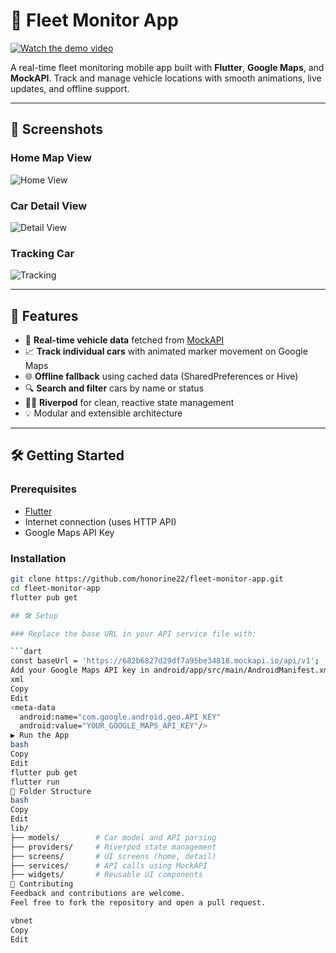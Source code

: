 # 🚗 Fleet Monitor App

[![Watch the demo video](https://img.youtube.com/vi/F1fXBSJOuNk/hqdefault.jpg)](https://youtu.be/F1fXBSJOuNk)

A real-time fleet monitoring mobile app built with **Flutter**, **Google Maps**, and **MockAPI**. Track and manage vehicle locations with smooth animations, live updates, and offline support.

---

## 📸 Screenshots

### Home Map View  
![Home View](WhatsApp%20Video%202025-05-22%20at%2000.41.36_4aa82dab-0.jpg)

### Car Detail View  
![Detail View](WhatsApp%20Video%202025-05-22%20at%2000.41.36_4aa82dab-1.jpg)

### Tracking Car  
![Tracking](WhatsApp%20Video%202025-05-22%20at%2000.41.36_4aa82dab-2.jpg)

---

## 🚀 Features

- 📍 **Real-time vehicle data** fetched from [MockAPI](https://mockapi.io)
- 📈 **Track individual cars** with animated marker movement on Google Maps
- 🌐 **Offline fallback** using cached data (SharedPreferences or Hive)
- 🔍 **Search and filter** cars by name or status
- 🧑‍💻 **Riverpod** for clean, reactive state management
- 💡 Modular and extensible architecture

---

## 🛠️ Getting Started

### Prerequisites

- [Flutter](https://flutter.dev/docs/get-started/install)
- Internet connection (uses HTTP API)
- Google Maps API Key

### Installation

```bash
git clone https://github.com/honorine22/fleet-monitor-app.git
cd fleet-monitor-app
flutter pub get

## 🛠️ Setup

### Replace the base URL in your API service file with:

```dart
const baseUrl = 'https://682b6827d29df7a95be34818.mockapi.io/api/v1';
Add your Google Maps API key in android/app/src/main/AndroidManifest.xml:
xml
Copy
Edit
<meta-data
  android:name="com.google.android.geo.API_KEY"
  android:value="YOUR_GOOGLE_MAPS_API_KEY"/>
▶️ Run the App
bash
Copy
Edit
flutter pub get
flutter run
📁 Folder Structure
bash
Copy
Edit
lib/
├── models/        # Car model and API parsing
├── providers/     # Riverpod state management
├── screens/       # UI screens (home, detail)
├── services/      # API calls using MockAPI
├── widgets/       # Reusable UI components
🤝 Contributing
Feedback and contributions are welcome.
Feel free to fork the repository and open a pull request.

vbnet
Copy
Edit
